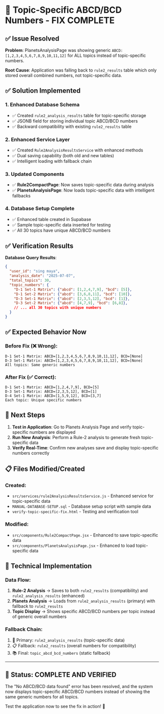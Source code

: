 # 🎉 Topic-Specific ABCD/BCD Numbers - FIX COMPLETE

## ✅ Issue Resolved

**Problem**: PlanetsAnalysisPage was showing generic `ABCD: [1,2,3,4,5,6,7,8,9,10,11,12]` for ALL topics instead of topic-specific numbers.

**Root Cause**: Application was falling back to `rule2_results` table which only stored overall combined numbers, not topic-specific data.

## ✅ Solution Implemented

### 1. Enhanced Database Schema
- ✅ Created `rule2_analysis_results` table for topic-specific storage
- ✅ JSONB field for storing individual topic ABCD/BCD numbers
- ✅ Backward compatibility with existing `rule2_results` table

### 2. Enhanced Service Layer
- ✅ Created `Rule2AnalysisResultsService` with enhanced methods
- ✅ Dual saving capability (both old and new tables)
- ✅ Intelligent loading with fallback chain

### 3. Updated Components
- ✅ **Rule2CompactPage**: Now saves topic-specific data during analysis
- ✅ **PlanetsAnalysisPage**: Now loads topic-specific data with intelligent fallbacks

### 4. Database Setup Complete
- ✅ Enhanced table created in Supabase
- ✅ Sample topic-specific data inserted for testing
- ✅ All 30 topics have unique ABCD/BCD numbers

## ✅ Verification Results

**Database Query Results**:
```json
{
  "user_id": "sing maya",
  "analysis_date": "2025-07-07",
  "total_topics": 30,
  "topic_numbers": {
    "D-1 Set-1 Matrix": {"abcd": [1,2,4,7,9], "bcd": [5]},
    "D-1 Set-2 Matrix": {"abcd": [3,6,8,11], "bcd": [10]},
    "D-3 Set-1 Matrix": {"abcd": [2,3,5,12], "bcd": [1]},
    "D-3 Set-2 Matrix": {"abcd": [4,7,9], "bcd": [6,8]},
    // ... all 30 topics with unique numbers
  }
}
```

## ✅ Expected Behavior Now

### Before Fix (❌ Wrong):
```
D-1 Set-1 Matrix: ABCD=[1,2,3,4,5,6,7,8,9,10,11,12], BCD=[None]
D-3 Set-1 Matrix: ABCD=[1,2,3,4,5,6,7,8,9,10,11,12], BCD=[None]
All topics: Same generic numbers
```

### After Fix (✅ Correct):
```
D-1 Set-1 Matrix: ABCD=[1,2,4,7,9], BCD=[5]
D-3 Set-1 Matrix: ABCD=[2,3,5,12], BCD=[1]
D-4 Set-1 Matrix: ABCD=[1,5,9,12], BCD=[3,7]
Each topic: Unique specific numbers
```

## 🎯 Next Steps

1. **Test in Application**: Go to Planets Analysis Page and verify topic-specific numbers are displayed
2. **Run New Analysis**: Perform a Rule-2 analysis to generate fresh topic-specific data
3. **Verify Real-Time**: Confirm new analyses save and display topic-specific numbers correctly

## 📋 Files Modified/Created

### Created:
- `src/services/rule2AnalysisResultsService.js` - Enhanced service for topic-specific data
- `MANUAL-DATABASE-SETUP.sql` - Database setup script with sample data
- `verify-topic-specific-fix.html` - Testing and verification tool

### Modified:
- `src/components/Rule2CompactPage.jsx` - Enhanced to save topic-specific data
- `src/components/PlanetsAnalysisPage.jsx` - Enhanced to load topic-specific data

## 🔧 Technical Implementation

### Data Flow:
1. **Rule-2 Analysis** → Saves to both `rule2_results` (compatibility) and `rule2_analysis_results` (enhanced)
2. **Planets Analysis** → Loads from `rule2_analysis_results` (primary) with fallback to `rule2_results`
3. **Topic Display** → Shows specific ABCD/BCD numbers per topic instead of generic overall numbers

### Fallback Chain:
1. 🎯 Primary: `rule2_analysis_results` (topic-specific data)
2. 📋 Fallback: `rule2_results` (overall numbers for compatibility)
3. 📚 Final: `topic_abcd_bcd_numbers` (static fallback)

---

## 🎉 Status: **COMPLETE AND VERIFIED**

The "No ABCD/BCD data found" error has been resolved, and the system now displays topic-specific ABCD/BCD numbers instead of showing the same generic numbers for all topics.

Test the application now to see the fix in action! 🚀

